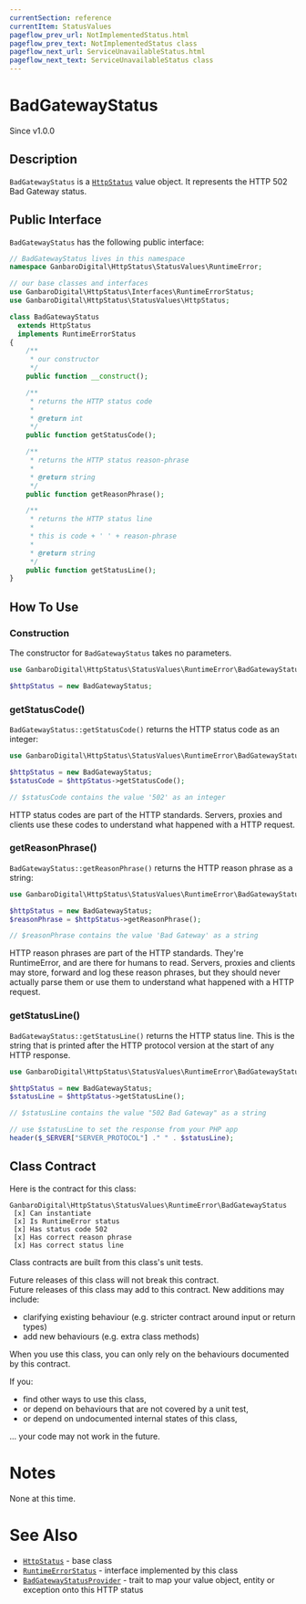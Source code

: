 ```yaml
---
currentSection: reference
currentItem: StatusValues
pageflow_prev_url: NotImplementedStatus.html
pageflow_prev_text: NotImplementedStatus class
pageflow_next_url: ServiceUnavailableStatus.html
pageflow_next_text: ServiceUnavailableStatus class
---
```


# BadGatewayStatus

<div class="callout info">
Since v1.0.0
</div>

## Description

`BadGatewayStatus` is a [`HttpStatus`](HttpStatus.html) value object. It represents the HTTP 502 Bad Gateway status.

## Public Interface

`BadGatewayStatus` has the following public interface:

```php
// BadGatewayStatus lives in this namespace
namespace GanbaroDigital\HttpStatus\StatusValues\RuntimeError;

// our base classes and interfaces
use GanbaroDigital\HttpStatus\Interfaces\RuntimeErrorStatus;
use GanbaroDigital\HttpStatus\StatusValues\HttpStatus;

class BadGatewayStatus
  extends HttpStatus
  implements RuntimeErrorStatus
{
    /**
     * our constructor
     */
    public function __construct();

    /**
     * returns the HTTP status code
     *
     * @return int
     */
    public function getStatusCode();

    /**
     * returns the HTTP status reason-phrase
     *
     * @return string
     */
    public function getReasonPhrase();

    /**
     * returns the HTTP status line
     *
     * this is code + ' ' + reason-phrase
     *
     * @return string
     */
    public function getStatusLine();
}
```

## How To Use

### Construction

The constructor for `BadGatewayStatus` takes no parameters.

```php
use GanbaroDigital\HttpStatus\StatusValues\RuntimeError\BadGatewayStatus;

$httpStatus = new BadGatewayStatus;
```

### getStatusCode()

`BadGatewayStatus::getStatusCode()` returns the HTTP status code as an integer:

```php
use GanbaroDigital\HttpStatus\StatusValues\RuntimeError\BadGatewayStatus;

$httpStatus = new BadGatewayStatus;
$statusCode = $httpStatus->getStatusCode();

// $statusCode contains the value '502' as an integer
```

HTTP status codes are part of the HTTP standards. Servers, proxies and clients use these codes to understand what happened with a HTTP request.

### getReasonPhrase()

`BadGatewayStatus::getReasonPhrase()` returns the HTTP reason phrase as a string:

```php
use GanbaroDigital\HttpStatus\StatusValues\RuntimeError\BadGatewayStatus;

$httpStatus = new BadGatewayStatus;
$reasonPhrase = $httpStatus->getReasonPhrase();

// $reasonPhrase contains the value 'Bad Gateway' as a string
```

HTTP reason phrases are part of the HTTP standards. They're RuntimeError, and are there for humans to read. Servers, proxies and clients may store, forward and log these reason phrases, but they should never actually parse them or use them to understand what happened with a HTTP request.

### getStatusLine()

`BadGatewayStatus::getStatusLine()` returns the HTTP status line. This is the string that is printed after the HTTP protocol version at the start of any HTTP response.

```php
use GanbaroDigital\HttpStatus\StatusValues\RuntimeError\BadGatewayStatus;

$httpStatus = new BadGatewayStatus;
$statusLine = $httpStatus->getStatusLine();

// $statusLine contains the value "502 Bad Gateway" as a string

// use $statusLine to set the response from your PHP app
header($_SERVER["SERVER_PROTOCOL"] ." " . $statusLine);
```

## Class Contract

Here is the contract for this class:

    GanbaroDigital\HttpStatus\StatusValues\RuntimeError\BadGatewayStatus
     [x] Can instantiate
     [x] Is RuntimeError status
     [x] Has status code 502
     [x] Has correct reason phrase
     [x] Has correct status line

Class contracts are built from this class's unit tests.

<div class="callout success">
Future releases of this class will not break this contract.
</div>

<div class="callout info" markdown="1">
Future releases of this class may add to this contract. New additions may include:

* clarifying existing behaviour (e.g. stricter contract around input or return types)
* add new behaviours (e.g. extra class methods)
</div>

<div class="callout warning" markdown="1">
When you use this class, you can only rely on the behaviours documented by this contract.

If you:

* find other ways to use this class,
* or depend on behaviours that are not covered by a unit test,
* or depend on undocumented internal states of this class,

... your code may not work in the future.
</div>

# Notes

None at this time.

# See Also

* [`HttpStatus`](HttpStatus.html) - base class
* [`RuntimeErrorStatus`](RuntimeErrorStatus.html) - interface implemented by this class
* [`BadGatewayStatusProvider`](../StatusProviders/BadGatewayStatusProvider.html) - trait to map your value object, entity or exception onto this HTTP status
